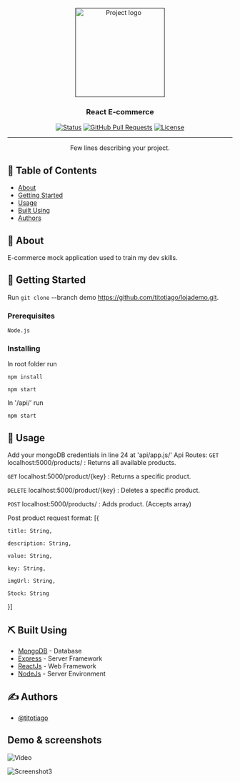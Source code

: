 <p align="center">
  <a href="" rel="noopener">
 <img width=200px height=200px src="https://i.ibb.co/cr8DxZw/logo2.png" alt="Project logo"></a>
</p>

<h3 align="center">React E-commerce</h3>

<div align="center">

  [![Status](https://img.shields.io/badge/status-active-success.svg)]() 
  [![GitHub Pull Requests](https://img.shields.io/github/issues-pr/kylelobo/The-Documentation-Compendium.svg)](https://github.com/titotiago/lojademo/pulls)
  [![License](https://img.shields.io/badge/license-MIT-blue.svg)](/LICENSE)

</div>

---

<p align="center"> Few lines describing your project.
    <br> 
</p>

## 📝 Table of Contents
- [About](#about)
- [Getting Started](#getting_started)
- [Usage](#usage)
- [Built Using](#built_using)
- [Authors](#authors)

## 🧐 About <a name = "about"></a>
E-commerce mock application used to train my dev skills.

## 🏁 Getting Started <a name = "getting_started"></a>
Run ``git clone`` --branch demo https://github.com/titotiago/lojademo.git.

### Prerequisites

```
Node.js
```

### Installing

In root folder run
```
npm install
```
```
npm start
```

In '/api/' run
```
npm start
```

## 🎈 Usage <a name="usage"></a>
Add your mongoDB credentials in line 24 at 'api/app.js/'
Api Routes:
`GET`
localhost:5000/products/  : Returns all available products.

`GET`
localhost:5000/product/{key} : Returns a specific product.

`DELETE`
localhost:5000/product/{key} : Deletes a specific product.

`POST`
localhost:5000/products/ : Adds product. (Accepts array)

Post product request format:
[{

    title: String,
    
    description: String,
    
    value: String,
    
    key: String,
    
    imgUrl: String,
    
    Stock: String

}]

## ⛏️ Built Using <a name = "built_using"></a>
- [MongoDB](https://www.mongodb.com/) - Database
- [Express](https://expressjs.com/) - Server Framework
- [ReactJs](https://reactjs.org/) - Web Framework
- [NodeJs](https://nodejs.org/en/) - Server Environment

## ✍️ Authors <a name = "authors"></a>
- [@titotiago](https://github.com/titotiago)

## Demo & screenshots
![Video](https://media.giphy.com/media/HQaYrMC5otvS6A4CYH/giphy.gif)

![Screenshot3](https://i.ibb.co/G9Wf11C/Sem-t-tulo3.png)
